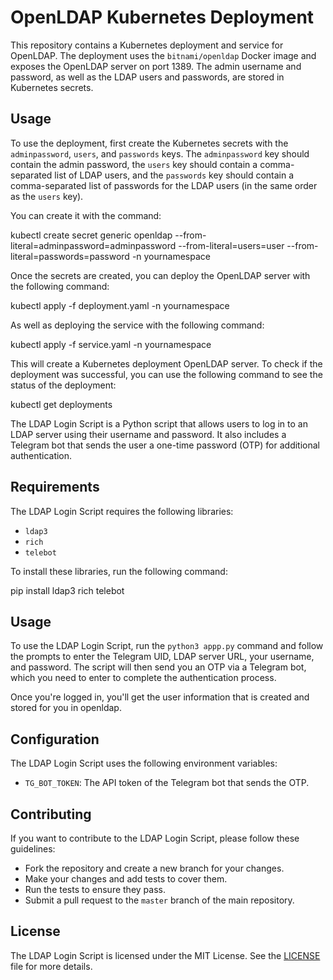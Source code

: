 # OpenLDAP Kubernetes Deployment

This repository contains a Kubernetes deployment and service for OpenLDAP. The deployment uses the `bitnami/openldap` Docker image and exposes the OpenLDAP server on port 1389. The admin username and password, as well as the LDAP users and passwords, are stored in Kubernetes secrets.

## Usage

To use the deployment, first create the Kubernetes secrets with the `adminpassword`, `users`, and `passwords` keys. The `adminpassword` key should contain the admin password, the `users` key should contain a comma-separated list of LDAP users, and the `passwords` key should contain a comma-separated list of passwords for the LDAP users (in the same order as the `users` key).

You can create it with the command:

kubectl create secret generic openldap --from-literal=adminpassword=adminpassword --from-literal=users=user --from-literal=passwords=password -n yournamespace

Once the secrets are created, you can deploy the OpenLDAP server with the following command:

kubectl apply -f deployment.yaml -n yournamespace

As well as deploying the service with the following command:

kubectl apply -f service.yaml -n yournamespace

This will create a Kubernetes deployment OpenLDAP server. To check if the deployment was successful, you can use the following command to see the status of the deployment:

kubectl get deployments

The LDAP Login Script is a Python script that allows users to log in to an LDAP server using their username and password. It also includes a Telegram bot that sends the user a one-time password (OTP) for additional authentication. 

## Requirements

The LDAP Login Script requires the following libraries:

- `ldap3`
- `rich`
- `telebot`

To install these libraries, run the following command:

pip install ldap3 rich telebot


## Usage

To use the LDAP Login Script, run the `python3 appp.py` command and follow the prompts to enter the Telegram UID, LDAP server URL, your username, and password. The script will then send you an OTP via a Telegram bot, which you need to enter to complete the authentication process.

Once you're logged in, you'll get the user information that is created and stored for you in openldap. 


## Configuration

The LDAP Login Script uses the following environment variables:

- `TG_BOT_TOKEN`: The API token of the Telegram bot that sends the OTP.

## Contributing

If you want to contribute to the LDAP Login Script, please follow these guidelines:

- Fork the repository and create a new branch for your changes.
- Make your changes and add tests to cover them.
- Run the tests to ensure they pass.
- Submit a pull request to the `master` branch of the main repository.

## License

The LDAP Login Script is licensed under the MIT License. See the [LICENSE](LICENSE) file for more details.
